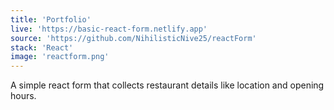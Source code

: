```yaml
---
title: 'Portfolio'
live: 'https://basic-react-form.netlify.app'
source: 'https://github.com/NihilisticNive25/reactForm'
stack: 'React'
image: 'reactform.png'
---
```


A simple react form that collects restaurant details like location and opening hours.
